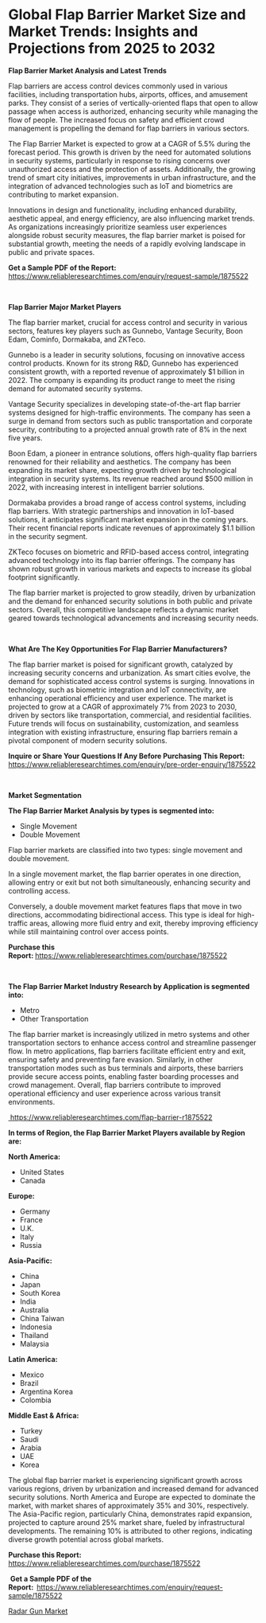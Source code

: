 <p><h1>Global Flap Barrier Market Size and Market Trends: Insights and Projections from 2025 to 2032</h1></p><p><strong>Flap Barrier Market Analysis and Latest Trends</strong></p>
<p><p>Flap barriers are access control devices commonly used in various facilities, including transportation hubs, airports, offices, and amusement parks. They consist of a series of vertically-oriented flaps that open to allow passage when access is authorized, enhancing security while managing the flow of people. The increased focus on safety and efficient crowd management is propelling the demand for flap barriers in various sectors.</p><p>The Flap Barrier Market is expected to grow at a CAGR of 5.5% during the forecast period. This growth is driven by the need for automated solutions in security systems, particularly in response to rising concerns over unauthorized access and the protection of assets. Additionally, the growing trend of smart city initiatives, improvements in urban infrastructure, and the integration of advanced technologies such as IoT and biometrics are contributing to market expansion. </p><p>Innovations in design and functionality, including enhanced durability, aesthetic appeal, and energy efficiency, are also influencing market trends. As organizations increasingly prioritize seamless user experiences alongside robust security measures, the flap barrier market is poised for substantial growth, meeting the needs of a rapidly evolving landscape in public and private spaces.</p></p>
<p><strong>Get a Sample PDF of the Report:&nbsp;</strong> <a href="https://www.reliableresearchtimes.com/enquiry/request-sample/1875522?utm_campaign=3358&utm_medium=2&utm_source=Github&utm_content=ia&utm_term=10042025&utm_id=flap-barrier">https://www.reliableresearchtimes.com/enquiry/request-sample/1875522</a></p>
<p>&nbsp;</p>
<p><strong>Flap Barrier Major Market Players</strong></p>
<p><p>The flap barrier market, crucial for access control and security in various sectors, features key players such as Gunnebo, Vantage Security, Boon Edam, Cominfo, Dormakaba, and ZKTeco. </p><p>Gunnebo is a leader in security solutions, focusing on innovative access control products. Known for its strong R&D, Gunnebo has experienced consistent growth, with a reported revenue of approximately $1 billion in 2022. The company is expanding its product range to meet the rising demand for automated security systems.</p><p>Vantage Security specializes in developing state-of-the-art flap barrier systems designed for high-traffic environments. The company has seen a surge in demand from sectors such as public transportation and corporate security, contributing to a projected annual growth rate of 8% in the next five years. </p><p>Boon Edam, a pioneer in entrance solutions, offers high-quality flap barriers renowned for their reliability and aesthetics. The company has been expanding its market share, expecting growth driven by technological integration in security systems. Its revenue reached around $500 million in 2022, with increasing interest in intelligent barrier solutions.</p><p>Dormakaba provides a broad range of access control systems, including flap barriers. With strategic partnerships and innovation in IoT-based solutions, it anticipates significant market expansion in the coming years. Their recent financial reports indicate revenues of approximately $1.1 billion in the security segment.</p><p>ZKTeco focuses on biometric and RFID-based access control, integrating advanced technology into its flap barrier offerings. The company has shown robust growth in various markets and expects to increase its global footprint significantly.</p><p>The flap barrier market is projected to grow steadily, driven by urbanization and the demand for enhanced security solutions in both public and private sectors. Overall, this competitive landscape reflects a dynamic market geared towards technological advancements and increasing security needs.</p></p>
<p>&nbsp;</p>
<p><strong>What Are The Key Opportunities For Flap Barrier Manufacturers?</strong></p>
<p><p>The flap barrier market is poised for significant growth, catalyzed by increasing security concerns and urbanization. As smart cities evolve, the demand for sophisticated access control systems is surging. Innovations in technology, such as biometric integration and IoT connectivity, are enhancing operational efficiency and user experience. The market is projected to grow at a CAGR of approximately 7% from 2023 to 2030, driven by sectors like transportation, commercial, and residential facilities. Future trends will focus on sustainability, customization, and seamless integration with existing infrastructure, ensuring flap barriers remain a pivotal component of modern security solutions.</p></p>
<p><strong>Inquire or Share Your Questions If Any Before Purchasing This Report:</strong> <a href="https://www.reliableresearchtimes.com/enquiry/pre-order-enquiry/1875522?utm_campaign=3358&utm_medium=2&utm_source=Github&utm_content=ia&utm_term=10042025&utm_id=flap-barrier">https://www.reliableresearchtimes.com/enquiry/pre-order-enquiry/1875522</a></p>
<p>&nbsp;</p>
<p><strong>Market Segmentation</strong></p>
<p><strong>The Flap Barrier Market Analysis by types is segmented into:</strong></p>
<p><ul><li>Single Movement</li><li>Double Movement</li></ul></p>
<p><p>Flap barrier markets are classified into two types: single movement and double movement. </p><p>In a single movement market, the flap barrier operates in one direction, allowing entry or exit but not both simultaneously, enhancing security and controlling access. </p><p>Conversely, a double movement market features flaps that move in two directions, accommodating bidirectional access. This type is ideal for high-traffic areas, allowing more fluid entry and exit, thereby improving efficiency while still maintaining control over access points.</p></p>
<p><strong>Purchase this Report:&nbsp;</strong><a href="https://www.reliableresearchtimes.com/purchase/1875522?utm_campaign=3358&utm_medium=2&utm_source=Github&utm_content=ia&utm_term=10042025&utm_id=flap-barrier">https://www.reliableresearchtimes.com/purchase/1875522</a></p>
<p>&nbsp;</p>
<p><strong>The Flap Barrier Market Industry Research by Application is segmented into:</strong></p>
<p><ul><li>Metro</li><li>Other Transportation</li></ul></p>
<p><p>The flap barrier market is increasingly utilized in metro systems and other transportation sectors to enhance access control and streamline passenger flow. In metro applications, flap barriers facilitate efficient entry and exit, ensuring safety and preventing fare evasion. Similarly, in other transportation modes such as bus terminals and airports, these barriers provide secure access points, enabling faster boarding processes and crowd management. Overall, flap barriers contribute to improved operational efficiency and user experience across various transit environments.</p></p>
<p><a href="https://www.reliableresearchtimes.com/flap-barrier-r1875522?utm_campaign=3358&utm_medium=2&utm_source=Github&utm_content=ia&utm_term=10042025&utm_id=flap-barrier">&nbsp;https://www.reliableresearchtimes.com/flap-barrier-r1875522</a></p>
<p><strong>In terms of Region, the Flap Barrier Market Players available by Region are:</strong></p>
<p>
    <p> <strong> North America: </strong>
        <ul>
            <li>United States</li>
            <li>Canada</li>
        </ul>
        </p> 
    <p> <strong> Europe: </strong>
        <ul>
            <li>Germany</li>
            <li>France</li>
            <li>U.K.</li>
            <li>Italy</li>
            <li>Russia</li>
        </ul>
        </p> 
    <p> <strong> Asia-Pacific: </strong>
        <ul>
            <li>China</li>
            <li>Japan</li>
            <li>South Korea</li>
            <li>India</li>
            <li>Australia</li>
            <li>China Taiwan</li>
            <li>Indonesia</li>
            <li>Thailand</li>
            <li>Malaysia</li>
        </ul>
        </p> 
    <p> <strong> Latin America: </strong>
        <ul>
            <li>Mexico</li>
            <li>Brazil</li>
            <li>Argentina Korea</li>
            <li>Colombia</li>
        </ul>
        </p> 
    <p> <strong> Middle East & Africa: </strong>
        <ul>
            <li>Turkey</li>
            <li>Saudi</li>
            <li>Arabia</li>
            <li>UAE</li>
            <li>Korea</li>
        </ul>
    </p>
    </p>
<p><p>The global flap barrier market is experiencing significant growth across various regions, driven by urbanization and increased demand for advanced security solutions. North America and Europe are expected to dominate the market, with market shares of approximately 35% and 30%, respectively. The Asia-Pacific region, particularly China, demonstrates rapid expansion, projected to capture around 25% market share, fueled by infrastructural developments. The remaining 10% is attributed to other regions, indicating diverse growth potential across global markets.</p></p>
<p><strong>Purchase this Report: </strong><a href="https://www.reliableresearchtimes.com/purchase/1875522?utm_campaign=3358&utm_medium=2&utm_source=Github&utm_content=ia&utm_term=10042025&utm_id=flap-barrier">https://www.reliableresearchtimes.com/purchase/1875522</a></p>
<p>&nbsp;<strong>Get a Sample PDF of the Report:&nbsp;&nbsp;</strong><a href="https://www.reliableresearchtimes.com/enquiry/request-sample/1875522?utm_campaign=3358&utm_medium=2&utm_source=Github&utm_content=ia&utm_term=10042025&utm_id=flap-barrier">https://www.reliableresearchtimes.com/enquiry/request-sample/1875522</a></p>
<p><strong></strong></p>
<p><p><a href="https://github.com/sakourkishev/Market-Research-Report-List-1/blob/main/radar-gun-market.md?utm_campaign=3358&utm_medium=2&utm_source=Github&utm_content=ia&utm_term=10042025&utm_id=flap-barrier">Radar Gun Market</a></p></p>